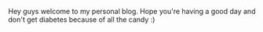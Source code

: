 Hey guys welcome to my personal blog. Hope you're having a good day and don't get diabetes because of all the candy :) 
